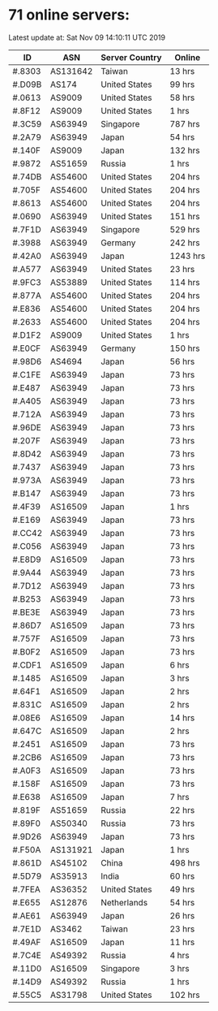 # 71 online servers:

Latest update at: Sat Nov 09 14:10:11 UTC 2019

| ID | ASN | Server Country | Online |
| -- | --- | -------------- | ------ |
| #.8303 | AS131642 | Taiwan | 13 hrs |
| #.D09B | AS174 | United States | 99 hrs |
| #.0613 | AS9009 | United States | 58 hrs |
| #.8F12 | AS9009 | United States | 1 hrs |
| #.3C59 | AS63949 | Singapore | 787 hrs |
| #.2A79 | AS63949 | Japan | 54 hrs |
| #.140F | AS9009 | Japan | 132 hrs |
| #.9872 | AS51659 | Russia | 1 hrs |
| #.74DB | AS54600 | United States | 204 hrs |
| #.705F | AS54600 | United States | 204 hrs |
| #.8613 | AS54600 | United States | 204 hrs |
| #.0690 | AS63949 | United States | 151 hrs |
| #.7F1D | AS63949 | Singapore | 529 hrs |
| #.3988 | AS63949 | Germany | 242 hrs |
| #.42A0 | AS63949 | Japan | 1243 hrs |
| #.A577 | AS63949 | United States | 23 hrs |
| #.9FC3 | AS53889 | United States | 114 hrs |
| #.877A | AS54600 | United States | 204 hrs |
| #.E836 | AS54600 | United States | 204 hrs |
| #.2633 | AS54600 | United States | 204 hrs |
| #.D1F2 | AS9009 | United States | 1 hrs |
| #.E0CF | AS63949 | Germany | 150 hrs |
| #.98D6 | AS4694 | Japan | 56 hrs |
| #.C1FE | AS63949 | Japan | 73 hrs |
| #.E487 | AS63949 | Japan | 73 hrs |
| #.A405 | AS63949 | Japan | 73 hrs |
| #.712A | AS63949 | Japan | 73 hrs |
| #.96DE | AS63949 | Japan | 73 hrs |
| #.207F | AS63949 | Japan | 73 hrs |
| #.8D42 | AS63949 | Japan | 73 hrs |
| #.7437 | AS63949 | Japan | 73 hrs |
| #.973A | AS63949 | Japan | 73 hrs |
| #.B147 | AS63949 | Japan | 73 hrs |
| #.4F39 | AS16509 | Japan | 1 hrs |
| #.E169 | AS63949 | Japan | 73 hrs |
| #.CC42 | AS63949 | Japan | 73 hrs |
| #.C056 | AS63949 | Japan | 73 hrs |
| #.E8D9 | AS16509 | Japan | 73 hrs |
| #.9A44 | AS63949 | Japan | 73 hrs |
| #.7D12 | AS63949 | Japan | 73 hrs |
| #.B253 | AS63949 | Japan | 73 hrs |
| #.BE3E | AS63949 | Japan | 73 hrs |
| #.86D7 | AS16509 | Japan | 73 hrs |
| #.757F | AS16509 | Japan | 73 hrs |
| #.B0F2 | AS16509 | Japan | 73 hrs |
| #.CDF1 | AS16509 | Japan | 6 hrs |
| #.1485 | AS16509 | Japan | 3 hrs |
| #.64F1 | AS16509 | Japan | 2 hrs |
| #.831C | AS16509 | Japan | 2 hrs |
| #.08E6 | AS16509 | Japan | 14 hrs |
| #.647C | AS16509 | Japan | 2 hrs |
| #.2451 | AS16509 | Japan | 73 hrs |
| #.2CB6 | AS16509 | Japan | 73 hrs |
| #.A0F3 | AS16509 | Japan | 73 hrs |
| #.158F | AS16509 | Japan | 73 hrs |
| #.E638 | AS16509 | Japan | 7 hrs |
| #.819F | AS51659 | Russia | 22 hrs |
| #.89F0 | AS50340 | Russia | 73 hrs |
| #.9D26 | AS63949 | Japan | 73 hrs |
| #.F50A | AS131921 | Japan | 1 hrs |
| #.861D | AS45102 | China | 498 hrs |
| #.5D79 | AS35913 | India | 60 hrs |
| #.7FEA | AS36352 | United States | 49 hrs |
| #.E655 | AS12876 | Netherlands | 54 hrs |
| #.AE61 | AS63949 | Japan | 26 hrs |
| #.7E1D | AS3462 | Taiwan | 23 hrs |
| #.49AF | AS16509 | Japan | 11 hrs |
| #.7C4E | AS49392 | Russia | 4 hrs |
| #.11D0 | AS16509 | Singapore | 3 hrs |
| #.14D9 | AS49392 | Russia | 1 hrs |
| #.55C5 | AS31798 | United States | 102 hrs |

